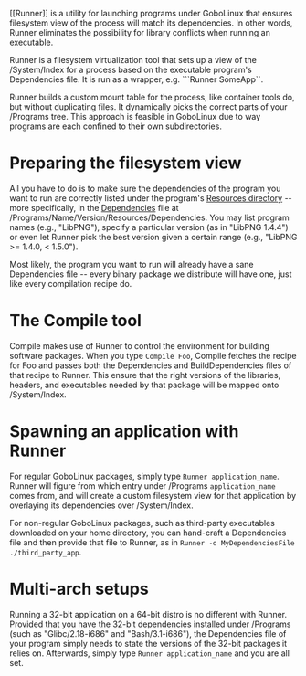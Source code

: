 [[Runner]] is a utility for launching programs under GoboLinux
that ensures filesystem view of the process will match its dependencies. 
In other words, Runner eliminates the possibility for library conflicts when
running an executable.

Runner is a filesystem virtualization tool that sets up a
view of the /System/Index for a process based on the
executable program's Dependencies file.  It is run as a
wrapper, e.g. ```Runner SomeApp``.

Runner builds a custom mount table for the process, like
container tools do, but without duplicating files. It
dynamically picks the correct parts of your /Programs tree.
This approach is feasible in GoboLinux due to way programs
are each confined to their own subdirectories. 

# Preparing the filesystem view

All you have to do is to make sure the dependencies of the program you want to run are correctly listed under the program's [Resources directory](https://github.com/gobolinux/Documentation/wiki/Resources-files) -- more specifically, in the [Dependencies](https://github.com/gobolinux/Documentation/wiki/Resources-files#Dependencies) file at /Programs/Name/Version/Resources/Dependencies. You may list program names (e.g., "LibPNG"), specify a particular version (as in "LibPNG 1.4.4") or even let Runner pick the best version given a certain range (e.g., "LibPNG >= 1.4.0, < 1.5.0").

Most likely, the program you want to run will already have a sane Dependencies file -- every binary package we distribute will have one, just like every compilation recipe do.

# The Compile tool

Compile makes use of Runner to control the environment
for building software packages. When you type `Compile Foo`,
Compile fetches the recipe for Foo and passes both the
Dependencies and BuildDependencies files of that recipe to
Runner. This ensure that the right versions of
the libraries, headers, and executables needed by that
package will be mapped onto /System/Index.

# Spawning an application with Runner

For regular GoboLinux packages, simply type `Runner application_name`. Runner will figure from which entry under /Programs `application_name` comes from, and will create a custom filesystem view for that application by overlaying its dependencies over /System/Index.

For non-regular GoboLinux packages, such as third-party executables downloaded on your home directory, you can hand-craft a Dependencies file and then provide that file to Runner, as in `Runner -d MyDependenciesFile ./third_party_app`.

# Multi-arch setups

Running a 32-bit application on a 64-bit distro is no different with Runner. Provided that you have the 32-bit dependencies installed under /Programs (such as "Glibc/2.18-i686" and "Bash/3.1-i686"), the Dependencies file of your program simply needs to state the versions of the 32-bit packages it relies on. Afterwards, simply type `Runner application_name` and you are all set.
